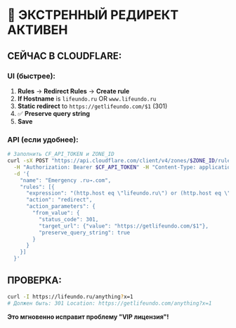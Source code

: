 # 🚨 ЭКСТРЕННЫЙ РЕДИРЕКТ АКТИВЕН

## **СЕЙЧАС В CLOUDFLARE:**

### **UI (быстрее):**
1. **Rules** → **Redirect Rules** → **Create rule**
2. **If Hostname** is `lifeundo.ru` OR `www.lifeundo.ru`
3. **Static redirect** to `https://getlifeundo.com/$1` (301)
4. ✅ **Preserve query string**
5. **Save**

### **API (если удобнее):**
```bash
# Заполнить CF_API_TOKEN и ZONE_ID
curl -sX POST "https://api.cloudflare.com/client/v4/zones/$ZONE_ID/rulesets/phases/http_request_dynamic_redirect/entrypoint" \
  -H "Authorization: Bearer $CF_API_TOKEN" -H "Content-Type: application/json" \
  -d '{
    "name": "Emergency .ru→.com",
    "rules": [{
      "expression": "(http.host eq \"lifeundo.ru\") or (http.host eq \"www.lifeundo.ru\")",
      "action": "redirect",
      "action_parameters": {
        "from_value": {
          "status_code": 301,
          "target_url": {"value": "https://getlifeundo.com/$1"},
          "preserve_query_string": true
        }
      }
    }]
  }'
```

## **ПРОВЕРКА:**
```bash
curl -I https://lifeundo.ru/anything?x=1
# Должен быть: 301 Location: https://getlifeundo.com/anything?x=1
```

**Это мгновенно исправит проблему "VIP лицензия"!**











